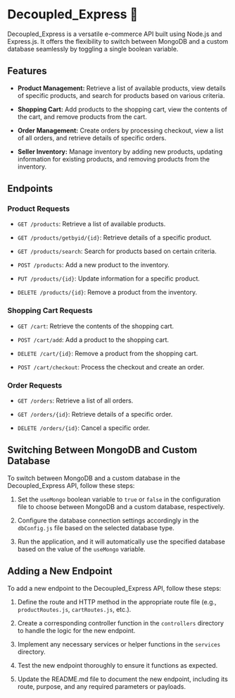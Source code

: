 # Decoupled_Express 🛒

Decoupled_Express is a versatile e-commerce API built using Node.js and Express.js. It offers the flexibility to switch between MongoDB and a custom database seamlessly by toggling a single boolean variable.

## Features

- **Product Management:** Retrieve a list of available products, view details of specific products, and search for products based on various criteria.
  
- **Shopping Cart:** Add products to the shopping cart, view the contents of the cart, and remove products from the cart.
  
- **Order Management:** Create orders by processing checkout, view a list of all orders, and retrieve details of specific orders.
  
- **Seller Inventory:** Manage inventory by adding new products, updating information for existing products, and removing products from the inventory.

## Endpoints

### Product Requests

- `GET /products`: Retrieve a list of available products.
  
- `GET /products/getbyid/{id}`: Retrieve details of a specific product.
  
- `GET /products/search`: Search for products based on certain criteria.
  
- `POST /products`: Add a new product to the inventory.
  
- `PUT /products/{id}`: Update information for a specific product.
  
- `DELETE /products/{id}`: Remove a product from the inventory.

### Shopping Cart Requests

- `GET /cart`: Retrieve the contents of the shopping cart.
  
- `POST /cart/add`: Add a product to the shopping cart.
  
- `DELETE /cart/{id}`: Remove a product from the shopping cart.
  
- `POST /cart/checkout`: Process the checkout and create an order.

### Order Requests

- `GET /orders`: Retrieve a list of all orders.
  
- `GET /orders/{id}`: Retrieve details of a specific order.
  
- `DELETE /orders/{id}`: Cancel a specific order.

## Switching Between MongoDB and Custom Database

To switch between MongoDB and a custom database in the Decoupled_Express API, follow these steps:

1. Set the `useMongo` boolean variable to `true` or `false` in the configuration file to choose between MongoDB and a custom database, respectively.
  
2. Configure the database connection settings accordingly in the `dbConfig.js` file based on the selected database type.
  
3. Run the application, and it will automatically use the specified database based on the value of the `useMongo` variable.

## Adding a New Endpoint

To add a new endpoint to the Decoupled_Express API, follow these steps:

1. Define the route and HTTP method in the appropriate route file (e.g., `productRoutes.js`, `cartRoutes.js`, etc.).
  
2. Create a corresponding controller function in the `controllers` directory to handle the logic for the new endpoint.
  
3. Implement any necessary services or helper functions in the `services` directory.
  
4. Test the new endpoint thoroughly to ensure it functions as expected.
  
5. Update the README.md file to document the new endpoint, including its route, purpose, and any required parameters or payloads.
